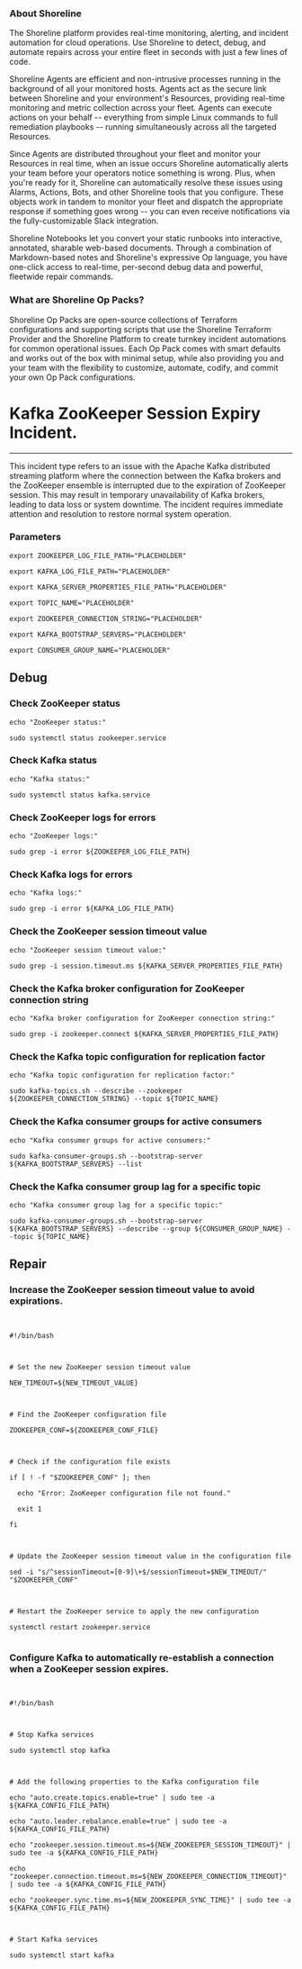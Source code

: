 
### About Shoreline
The Shoreline platform provides real-time monitoring, alerting, and incident automation for cloud operations. Use Shoreline to detect, debug, and automate repairs across your entire fleet in seconds with just a few lines of code.

Shoreline Agents are efficient and non-intrusive processes running in the background of all your monitored hosts. Agents act as the secure link between Shoreline and your environment's Resources, providing real-time monitoring and metric collection across your fleet. Agents can execute actions on your behalf -- everything from simple Linux commands to full remediation playbooks -- running simultaneously across all the targeted Resources.

Since Agents are distributed throughout your fleet and monitor your Resources in real time, when an issue occurs Shoreline automatically alerts your team before your operators notice something is wrong. Plus, when you're ready for it, Shoreline can automatically resolve these issues using Alarms, Actions, Bots, and other Shoreline tools that you configure. These objects work in tandem to monitor your fleet and dispatch the appropriate response if something goes wrong -- you can even receive notifications via the fully-customizable Slack integration.

Shoreline Notebooks let you convert your static runbooks into interactive, annotated, sharable web-based documents. Through a combination of Markdown-based notes and Shoreline's expressive Op language, you have one-click access to real-time, per-second debug data and powerful, fleetwide repair commands.

### What are Shoreline Op Packs?
Shoreline Op Packs are open-source collections of Terraform configurations and supporting scripts that use the Shoreline Terraform Provider and the Shoreline Platform to create turnkey incident automations for common operational issues. Each Op Pack comes with smart defaults and works out of the box with minimal setup, while also providing you and your team with the flexibility to customize, automate, codify, and commit your own Op Pack configurations.

# Kafka ZooKeeper Session Expiry Incident.
---

This incident type refers to an issue with the Apache Kafka distributed streaming platform where the connection between the Kafka brokers and the ZooKeeper ensemble is interrupted due to the expiration of ZooKeeper session. This may result in temporary unavailability of Kafka brokers, leading to data loss or system downtime. The incident requires immediate attention and resolution to restore normal system operation.

### Parameters
```shell
export ZOOKEEPER_LOG_FILE_PATH="PLACEHOLDER"

export KAFKA_LOG_FILE_PATH="PLACEHOLDER"

export KAFKA_SERVER_PROPERTIES_FILE_PATH="PLACEHOLDER"

export TOPIC_NAME="PLACEHOLDER"

export ZOOKEEPER_CONNECTION_STRING="PLACEHOLDER"

export KAFKA_BOOTSTRAP_SERVERS="PLACEHOLDER"

export CONSUMER_GROUP_NAME="PLACEHOLDER"

```

## Debug

### Check ZooKeeper status
```shell
echo "ZooKeeper status:"

sudo systemctl status zookeeper.service
```

### Check Kafka status
```shell
echo "Kafka status:"

sudo systemctl status kafka.service
```

### Check ZooKeeper logs for errors
```shell
echo "ZooKeeper logs:"

sudo grep -i error ${ZOOKEEPER_LOG_FILE_PATH}
```

### Check Kafka logs for errors
```shell
echo "Kafka logs:"

sudo grep -i error ${KAFKA_LOG_FILE_PATH}
```

### Check the ZooKeeper session timeout value
```shell
echo "ZooKeeper session timeout value:"

sudo grep -i session.timeout.ms ${KAFKA_SERVER_PROPERTIES_FILE_PATH}
```

### Check the Kafka broker configuration for ZooKeeper connection string
```shell
echo "Kafka broker configuration for ZooKeeper connection string:"

sudo grep -i zookeeper.connect ${KAFKA_SERVER_PROPERTIES_FILE_PATH}
```

### Check the Kafka topic configuration for replication factor
```shell
echo "Kafka topic configuration for replication factor:"

sudo kafka-topics.sh --describe --zookeeper ${ZOOKEEPER_CONNECTION_STRING} --topic ${TOPIC_NAME}
```

### Check the Kafka consumer groups for active consumers
```shell
echo "Kafka consumer groups for active consumers:"

sudo kafka-consumer-groups.sh --bootstrap-server ${KAFKA_BOOTSTRAP_SERVERS} --list
```

### Check the Kafka consumer group lag for a specific topic
```shell
echo "Kafka consumer group lag for a specific topic:"

sudo kafka-consumer-groups.sh --bootstrap-server ${KAFKA_BOOTSTRAP_SERVERS} --describe --group ${CONSUMER_GROUP_NAME} --topic ${TOPIC_NAME}
```

## Repair

### Increase the ZooKeeper session timeout value to avoid expirations.
```shell


#!/bin/bash



# Set the new ZooKeeper session timeout value

NEW_TIMEOUT=${NEW_TIMEOUT_VALUE}



# Find the ZooKeeper configuration file

ZOOKEEPER_CONF=${ZOOKEEPER_CONF_FILE}



# Check if the configuration file exists

if [ ! -f "$ZOOKEEPER_CONF" ]; then

  echo "Error: ZooKeeper configuration file not found."

  exit 1

fi



# Update the ZooKeeper session timeout value in the configuration file

sed -i "s/^sessionTimeout=[0-9]\+$/sessionTimeout=$NEW_TIMEOUT/" "$ZOOKEEPER_CONF"



# Restart the ZooKeeper service to apply the new configuration

systemctl restart zookeeper.service


```

### Configure Kafka to automatically re-establish a connection when a ZooKeeper session expires.
```shell


#!/bin/bash



# Stop Kafka services

sudo systemctl stop kafka



# Add the following properties to the Kafka configuration file

echo "auto.create.topics.enable=true" | sudo tee -a ${KAFKA_CONFIG_FILE_PATH}

echo "auto.leader.rebalance.enable=true" | sudo tee -a ${KAFKA_CONFIG_FILE_PATH}

echo "zookeeper.session.timeout.ms=${NEW_ZOOKEEPER_SESSION_TIMEOUT}" | sudo tee -a ${KAFKA_CONFIG_FILE_PATH}

echo "zookeeper.connection.timeout.ms=${NEW_ZOOKEEPER_CONNECTION_TIMEOUT}" | sudo tee -a ${KAFKA_CONFIG_FILE_PATH}

echo "zookeeper.sync.time.ms=${NEW_ZOOKEEPER_SYNC_TIME}" | sudo tee -a ${KAFKA_CONFIG_FILE_PATH}



# Start Kafka services

sudo systemctl start kafka


```